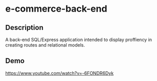 # e-commerce-back-end

## Description
A back-end SQL/Express application intended to display proffiency in creating routes and relational models. 

## Demo
https://www.youtube.com/watch?v=-6FONDR6Dyk